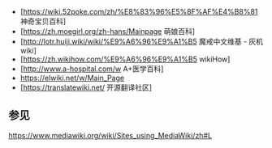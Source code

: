 - [https://wiki.52poke.com/zh/%E8%83%96%E5%8F%AF%E4%B8%81 神奇宝贝百科]
- [https://zh.moegirl.org/zh-hans/Mainpage 萌娘百科]
- [http://lotr.huiji.wiki/wiki/%E9%A6%96%E9%A1%B5 魔戒中文维基 - 灰机wiki]
- [https://zh.wikihow.com/%E9%A6%96%E9%A1%B5 wikiHow]
- [http://www.a-hospital.com/w A+医学百科]
- https://elwiki.net/w/Main_Page
- [https://translatewiki.net/ 开源翻译社区]

## 参见

https://www.mediawiki.org/wiki/Sites_using_MediaWiki/zh#L
